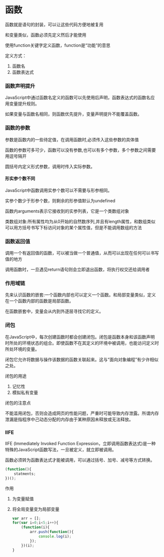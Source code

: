 # 函数

函数就是语句的封装，可以让这些代码方便地被复用

和变量类似，函数必须先定义然后才能使用

使用function关键字定义函数，function是“功能”的意思

定义方式：

1. 函数名
2. 函数表达式

### 函数声明提升

JavaScript中通过函数名定义的函数可以先使用后声明，函数表达式的函数名应用变量提升规则。

如果变量与函数名相同，则函数优先提升，变量声明提升不能覆盖函数。

### 函数的参数

参数是函数内的一些待定值，在调用函数时,必须传入这些参数的具体值

函数的参数可多可少，函数可以没有参数,也可以有多个参数，多个参数之间需要用逗号隔开

圆括号内定义形式参数，调用时传入实际参数。

#### 形实参个数不同

JavaScript中函数调用实参个数可以不需要与形参相同。

实参个数少于形参个数，则剩余的形参值默认为undefined

函数内arguments表示它接收到的实参列表，它是一个类数组对象

类数组对象:所有属性均为从0开始的自然数序列,并且有length属性，和数组类似可以用方括号书写下标访问对象的某个属性值，但是不能调用数组的方法

### 函数返回值

调用一个有返回值的函数，可以被当做一个普通值，从而可以出现在任何可以书写值的地方

调用函数时，一旦遇见return语句则会立即退出函数，将执行权交还给调用者

### 作用域链

先来认识函数的嵌套:一个函数内部也可以定义一个函数。和局部变量类似，定义在一个函数内部的函数是局部函数。

在函数嵌套中，变量会从内到外逐层寻找它的定义。

### 闭包

在JavaScript中，每次创建函数时都会创建闭包。闭包是函数本身和该函数声明时所处的环境状态的组合。即使函数不在其定义的环境中被调用，也能访问定义时所处环境的变量。

闭包它允许将数据与操作该数据的函数关联起来。这与“面向对象编程”有少许相似之处。

闭包的用途

1. 记忆性
2. 模拟私有变量

闭包的注意点

不能滥用闭包，否则会造成网页的性能问题，严重时可能导致内存泄露。所谓内存泄漏是指程序中己动态分配的内存由于某种原因未释放或无法释放。

### IIFE

lIFE (lmmediately Invoked Function Expression，立即调用函数表达式)是一种特殊的JavaScript函数写法，一旦被定义，就立即被调用。

函数必须转为函数表达式才能被调用，可以通过括号、加号、减号等方式转换。

```javascript
(function(){
    statments;
})();
```

作用

1. 为变量赋值

2. 将全局变量变为局部变量

   ```javascript
   var arr = [];
   for(var i=0;i<5;i++){
       (function(i){
           arr.push(function(){
               console.log(i);
           });
       })(i);
   }
   ```

   